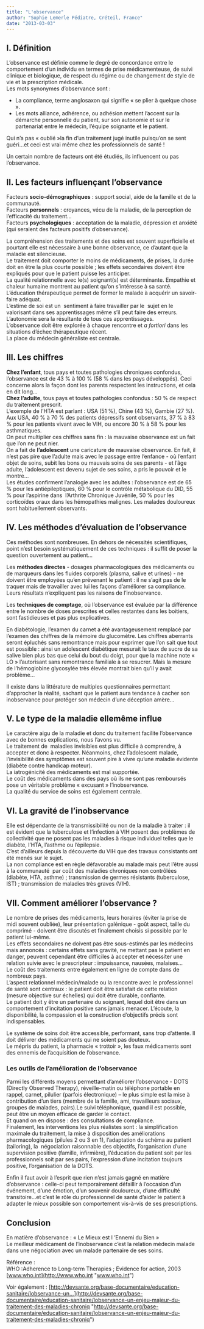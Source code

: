 ```yaml
---
title: "L'observance"
author: "Sophie Lemerle Pédiatre, Créteil, France"
date: "2013-03-03"
---
```


## I. Définition

L’observance est définie comme le degré de concordance entre le comportement d’un individu en termes de prise médicamenteuse, de suivi clinique et biologique, de respect du régime ou de changement de style de vie et la prescription médicale.  
Les mots synonymes d’observance sont :

*   La compliance, terme anglosaxon qui signifie « se plier à quelque chose ».
*   Les mots alliance, adhérence, ou adhésion mettent l’accent sur la démarche personnelle du patient, sur son autonomie et sur le partenariat entre le médecin, l’équipe soignante et le patient.

Qui n’a pas « oublié »la fin d’un traitement jugé inutile puisqu’on se sent guéri…et ceci est vrai même chez les professionnels de santé !

Un certain nombre de facteurs ont été étudiés, ils influencent ou pas l’observance.

## II. Les facteurs influençant l’observance

Facteurs **socio-démographiques** : support social, aide de la famille et de la communauté.  
Facteurs **personnels** : croyances, vécu de la maladie, de la perception de l’efficacité du traitement...  
Facteurs **psychologiques** : acceptation de la maladie, dépression et anxiété (qui seraient des facteurs positifs d’observance).

La compréhension des traitements et des soins est souvent superficielle et pourtant elle est nécessaire à une bonne observance, ce d’autant que la maladie est silencieuse.  
Le traitement doit comporter le moins de médicaments, de prises, la durée doit en être la plus courte possible ; les effets secondaires doivent être expliqués pour que le patient puisse les anticiper.  
La qualité relationnelle avec le(s) soignant(s) est déterminante. Empathie et chaleur humaine montrent au patient qu’on s’intéresse à sa santé.  
L’éducation thérapeutique permet de former le malade à acquérir un savoir-faire adéquat.  
L’estime de soi est un  sentiment à faire travailler par le  sujet en le valorisant dans ses apprentissages même s’il peut faire des erreurs.  
L’autonomie sera la résultante de tous ces apprentissages.  
L’observance doit être explorée à chaque rencontre et _a fortiori_ dans les situations d’échec thérapeutique récent.  
La place du médecin généraliste est centrale.

## III. Les chiffres

**Chez l’enfant**, tous pays et toutes pathologies chroniques confondus, l’observance est de 43 % à 100 % (58 % dans les pays développés). Ceci concerne alors la façon dont les parents respectent les instructions, et cela en dit long…  
**Chez l’adulte**, tous pays et toutes pathologies confondus : 50 % de respect du traitement prescrit.  
L’exemple de l’HTA est parlant : USA (51 %), Chine (43 %), Gambie (27 %).  
Aux USA, 40 % à 70 % des patients dépressifs sont observants, 37 % à 83 % pour les patients vivant avec le VIH, ou encore 30 % à 58 % pour les asthmatiques.  
On peut multiplier ces chiffres sans fin : la mauvaise observance est un fait que l’on ne peut nier.  
On a fait de **l’adolescent** une caricature de mauvaise observance. En fait, il n’est pas pire que l’adulte mais avec le passage entre l’enfance - où l’enfant objet de soins, subit les bons ou mauvais soins de ses parents - et l’âge adulte, l’adolescent est devenu sujet de ses soins, a pris le pouvoir et le montre…  
Les études confirment l’analogie avec les adultes : l’observance est de 65 % pour les antiépileptiques, 60 % pour le contrôle métabolique du DID, 55 % pour l’aspirine dans  l’Arthrite Chronique Juvénile, 50 % pour les corticoïdes oraux dans les hémopathies malignes. Les malades douloureux sont habituellement observants.

## IV. Les méthodes d’évaluation de l’observance

Ces méthodes sont nombreuses. En dehors de nécessités scientifiques, point n’est besoin systématiquement de ces techniques : il suffit de poser la question ouvertement au patient…

Les **méthodes directes** - dosages pharmacologiques des médicaments ou de marqueurs dans les fluides corporels (plasma, salive et urines) - ne doivent être employées qu’en prévenant le patient : il ne s’agit pas de le traquer mais de travailler avec lui les façons d’améliorer sa compliance. Leurs résultats n’expliquent pas les raisons de l’inobservance.

Les **techniques de comptage**, où l’observance est évaluée par la différence entre le nombre de doses prescrites et celles restantes dans les boitiers, sont fastidieuses et pas plus explicatives.

En diabétologie, l’examen du carnet a été avantageusement remplacé par l’examen des chiffres de la mémoire du glucomètre. Les chiffres aberrants seront épluchés sans remontrance mais pour exprimer que l’on sait que tout est possible : ainsi un adolescent diabétique mesurait le taux de sucre de sa salive bien plus bas que celui du bout du doigt, pour que la machine note « LO » l’autorisant sans remontrance familiale à se resucrer. Mais la mesure de l’hémoglobine glycosylée très élevée montrait bien qu’il y avait problème… 

Il existe dans la littérature de multiples questionnaires permettant d’approcher la réalité, sachant que le patient aura tendance à cacher son inobservance pour protéger son médecin d’une déception amère…

## V. Le type de la maladie ellemême influe

Le caractère aigu de la maladie et donc du traitement facilite l’observance avec de bonnes explications, nous l’avons vu.  
Le traitement de  maladies invisibles est plus difficile à comprendre, à accepter et donc à respecter. Néanmoins, chez l’adolescent malade, l’invisibilité des symptômes est souvent pire à vivre qu’une maladie évidente (diabète contre handicap moteur).  
La iatrogénicité des médicaments est mal supportée.  
Le coût des médicaments dans des pays où ils ne sont pas remboursés pose un véritable problème « excusant » l’inobservance.  
La qualité du service de soins est également centrale.

## VI. La gravité de l’inobservance

Elle est dépendante de la transmissibilité ou non de la maladie à traiter : il est évident que la tuberculose et l’infection à VIH posent des problèmes de collectivité que ne posent pas les maladies à risque individuel telles que le diabète, l’HTA, l’asthme ou l’épilepsie.  
C’est d’ailleurs depuis la découverte du VIH que des travaux consistants ont été menés sur le sujet.  
La non compliance est en règle défavorable au malade mais peut l’être aussi à la communauté  par coût des maladies chroniques non contrôlées (diabète, HTA, asthme) ; transmission de germes résistants (tuberculose, IST) ; transmission de maladies très graves (VIH).

## VII. Comment améliorer l’observance ?

Le nombre de prises des médicaments, leurs horaires (éviter la prise de midi souvent oubliée), leur présentation galénique - goût aspect, taille du comprimé - doivent être discutés et finalement choisis si possible par le patient lui-même.  
Les effets secondaires ne doivent pas être sous-estimés par les médecins mais annoncés : certains effets sans gravité, ne mettant pas le patient en danger, peuvent cependant être difficiles à accepter et nécessiter une relation suivie avec le prescripteur : impuissance, nausées, malaises…  
Le coût des traitements entre également en ligne de compte dans de nombreux pays.  
L’aspect relationnel médecin/malade ou la rencontre avec le professionnel de santé sont centraux : le patient doit être satisfait de cette relation (mesure objective sur échelles) qui doit être durable, confiante.  
Le patient doit y être un partenaire du soignant, lequel doit être dans un comportement d’incitation positive sans jamais menacer. L’écoute, la disponibilité, la compassion et la construction d’objectifs précis sont indispensables.

Le système de soins doit être accessible, performant, sans trop d’attente. Il doit délivrer des médicaments qui ne soient pas douteux.  
Le mépris du patient, la pharmacie « trottoir », les faux médicaments sont des ennemis de l’acquisition de l’observance.

### Les outils de l’amélioration de l’observance 

Parmi les différents moyens permettant d’améliorer l’observance - DOTS (Directly Observed Therapy), réveille-matin ou téléphone portable en rappel, carnet, pilulier (parfois électronique) – le plus simple est la mise à contribution d’un tiers (membre de la famille, ami, travailleurs sociaux, groupes de malades, pairs).Le suivi téléphonique, quand il est possible, peut être un moyen efficace de garder le contact.  
Et quand on en dispose : des consultations de compliance.  
Finalement, les interventions les plus réalistes sont : la simplification maximale du traitement, la mise à disposition des améliorations pharmacologiques (pilules 2 ou 3 en 1), l’adaptation du schéma au patient (tailoring), la  négociation raisonnable des objectifs, l’organisation d’une supervision positive (famille, infirmière), l’éducation du patient soit par les professionnels soit par ses pairs, l’expression d’une incitation toujours positive, l’organisation de la DOTS.

Enfin il faut avoir à l’esprit que rien n’est jamais gagné en matière d’observance : celle-ci peut temporairement défaillir à l’occasion d’un événement, d’une émotion, d’un souvenir douloureux, d’une difficulté transitoire…et c’est le rôle du professionnel de santé d’aider le patient à adapter le mieux possible son comportement vis-à-vis de ses prescriptions.

## Conclusion

En matière d’observance : « Le Mieux est l ’Ennemi du Bien »  
Le meilleur médicament de l’inobservance c’est la relation médecin malade dans une négociation avec un malade partenaire de ses soins.

Référence :  
WHO :Adherence to Long-term Therapies ; Evidence for action, 2003  
[www.who.int](http://www.who.int "www.who.int")

Voir également : [http://devsante.org/base-documentaire/education-sanitaire/lobservance-un...](http://devsante.org/base-documentaire/education-sanitaire/lobservance-un-enjeu-majeur-du-traitement-des-maladies-chroniq "http://devsante.org/base-documentaire/education-sanitaire/lobservance-un-enjeu-majeur-du-traitement-des-maladies-chroniq")